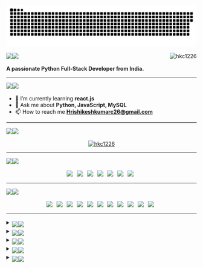 <p align="center">
  <img src="https://github.com/piyushdhir1/piyushdhir1/blob/main/READ%20ME%20TWICE.svg" alt="snake"></center>
</p>

<p align="left">
  <img src="https://img.shields.io/badge/%F0%9F%91%8B-darkblue?style=flat-square" width="auto" height="40"/><img src="https://img.shields.io/badge/I'm%20Hrishikesh-blue?style=flat-square" width="auto" height="40"/>
  <img align="right" src="https://komarev.com/ghpvc/?username=hkc1226&label=Profile%20views&color=0e75b6&style=flat-square" alt="hkc1226" width="auto" height="20"/>
</p>
<p>
  <b>A passionate Python Full-Stack Developer from India.</b>
</p>

<hr>

<p>
  <img src="https://img.shields.io/badge/%F0%9F%91%A8-ABOUT%20ME-006466?style=flat-square&labelColor=000000" width="auto" height="26"/><img src="https://img.shields.io/badge/-%3A-0B525B?style=flat-square" width="auto" height="26"/>
</p>

- 🌱 I’m currently learning **react.js**
- 💬 Ask me about **Python, JavaScript, MySQL**
- 📫 How to reach me **Hrishikeshkumarc26@gmail.com**

<hr>

<p>
  <img src="https://img.shields.io/badge/%F0%9F%8F%86-GitHub%20Trophies-4D194D?style=flat-square&labelColor=000000"  width="auto" height="26"/><img src="https://img.shields.io/badge/%3A-312244?style=flat-square"  width="auto" height="26"/>
</p>

<p align="center" dir="auto">
  <a href="https://github.com/hkc1226?tab=repositories" target="_blank">
    <img src="https://github-profile-trophy.vercel.app/?username=hkc1226&row=2&column=7&margin-w=6" alt="hkc1226" />
  </a>
</p>

<hr>

<p>
  <img src="https://img.shields.io/badge/%F0%9F%94%97-CONNECT%20WITH%20ME%20ON-5F3D9C?style=flat-square&labelColor=000000" width="auto" height="26"/><img src="https://img.shields.io/badge/-%3A-563D7C?&style=flat-square" width="auto" height="26"/>
</p>

<p align="center" dir="auto">  
  <a href="https://github.com/hkc1226/" target="_blank"><img src="https://img.shields.io/badge/GitHub-100000?style=flat-square&logo=github&logoColor=100000&labelColor=EBEBEB&color=100000" width="auto" height="22"/></a>&ensp;
  <a href="https://leetcode.com/hkc1226/" target="_blank"><img src="https://img.shields.io/badge/-LeetCode-FFA116?style=flat-square&logo=LeetCode&logoColor=E34F26&labelColor=EBEBEB&color=FFA116" width="auto" height="22"/></a>&ensp;
  <a href="https://www.hackerrank.com/Hkc1226/" target="_blank"><img src="https://img.shields.io/badge/-HackerRank-2EC866?style=flat-square&logo=Hackerrank&logoColor=00751F&labelColor=EBEBEB&color=00751F" width="auto" height="22"/></a>&ensp;
  <a href="https://auth.geeksforgeeks.org/user/hkc1226/" target="_blank"><img src="https://img.shields.io/badge/-GeeksForGeeks-298D46?style=flat-square&logo=geeksforgeeks&logoColor=298D46&labelColor=EBEBEB&color=298D46" width="auto" height="22"/></a>&ensp;
  <a href="https://codepen.io/HKC1226/" target="_blank"><img src="https://img.shields.io/badge/-CodePen-000000?style=flat-square&logo=codepen&logoColor=000000&labelColor=EBEBEB&color=black" width="auto" height="22"/></a>&ensp;
  <a href="https://www.linkedin.com/in/hkc1226/" target="_blank"><img src="https://img.shields.io/badge/-LinkedIn-0077B5?style=flat-square&logo=linkedin&logoColor=0072B1&labelColor=EBEBEB&color=0072B1" width="auto" height="22"/></a>&ensp;
  <a href="https://indeedhi.re/3PD8vju" target="_blank"><img src="https://img.shields.io/badge/-Indeed-003A9B?style=flat-square&logo=indeed&logoColor=003A9B&labelColor=EBEBEB&color=003A9B" width="auto" height="22"/></a>&ensp;
</p>

<hr>

<p>
  <img src="https://img.shields.io/badge/%F0%9F%8E%AF-TECH%20STACKS%20-1572B6?style=flat-square&labelColor=000000" width="auto" height="26"/><img src="https://img.shields.io/badge/-%3A-044F88?&style=flat-square" width="auto" height="26"/>
</p>
<p align="center" dir="auto" row="2" column="5">
  <img src="https://img.shields.io/badge/-HTML-E34F26?style=fflat-square&logo=html5&logoColor=E34F26&labelColor=EBEBEB&color=E34F26" width="auto" height="22"/>&ensp;
  <img src="https://img.shields.io/badge/-CSS-1572B6?style=fflat-square&logo=css3&logoColor=1572B6&labelColor=EBEBEB&color=1572B6" width="auto" height="22"/>&ensp;
  <img src="https://img.shields.io/badge/-Sass-CC6699?style=fflat-square&logo=sass&logoColor=CC6699&labelColor=EBEBEB&color=CC6699" width="auto" height="22"/>&ensp;
  <img src="https://img.shields.io/badge/-Bootstrap-563D7C?style=fflat-square&logo=bootstrap&logoColor=563D7C&labelColor=EBEBEB&color=563D7C" width="auto" height="22"/>&ensp;
  <img src="https://img.shields.io/badge/-JavaScript-323330?style=fflat-square&logo=javascript&logoColor=323330&labelColor=F0DB4F&color=3F8F8F" width="auto" height="22"/>&ensp;
  <img src="https://img.shields.io/badge/-Programming%20C-00599C?style=fflat-square&logo=c&logoColor=00599C&labelColor=EBEBEB&color=044F88" width="auto" height="22"/>&ensp;
  <img src="https://img.shields.io/badge/-C++-00599C?style=fflat-square&logo=c%2B%2B&logoColor=00599C&labelColor=EBEBEB&color=00599C" width="auto" height="22"/>&ensp;
  <img src="https://img.shields.io/badge/-Python-FFA116?style=fflat-square&logo=python&logoColor=306998&labelColor=FFD43B&color=306998" width="auto" height="22"/>&ensp;
  <img src="https://img.shields.io/badge/-Django-092E20?style=fflat-square&logo=django&logoColor=green&labelColor=092E20&color=2B8C67" width="auto" height="22"/>&ensp;
  <img src="https://img.shields.io/badge/-MySQL-FFA116?style=fflat-square&logo=mysql&logoColor=FFFFFF&labelColor=00758F&color=F29111" width="auto" height="22"/>&ensp;
  <img src="https://img.shields.io/badge/-PostgreSQL-316192?style=fflat-square&logo=postgresql&logoColor=0064A5&labelColor=EBEBEB&color=316192" width="auto" height="22"/>&ensp;
</p>

<hr>

<details align="left" dir="auto">
  <summary><sub><sub><img src="https://img.shields.io/badge/GitHub Stats-44545F?style=flat-square&logo=github&logoColor=FFFFFF&labelColor=000000" width="auto" height="26"/><img src="https://img.shields.io/badge/-%3A-162233?&style=flat-square" width="auto" height="26"/></sub></sub></summary>
  <br>
  <p align="center" dir="auto"><img align="center" src="https://github-readme-stats.vercel.app/api?username=hkc1226&theme=dark&show_icons=true&locale=en" alt="GitHub Stats" width="400" height="auto"/></p>
</details>

 <details align="left" dir="auto">
   <summary><sub><sub><img src="https://img.shields.io/badge/%F0%9F%93%8A-Languages%20Used%20Stats%3A-2B8C67?labelColor=000000&style=flat-square" width="auto" height="26"/><img src="https://img.shields.io/badge/-%3A-darkgreen?&style=flat-square" width="auto" height="26"/></sub></sub></summary>
   <br>
   <p align="center" dir="auto"><img src="https://github-readme-stats.vercel.app/api/top-langs?username=hkc1226&show_icons=true&theme=dark&locale=en&layout=compact" alt="Language Used Stats" width="400" height="auto"/></p>
 </details>

<details>
  <summary><sub><sub><img src="https://img.shields.io/badge/%F0%9F%94%A5-GitHub%20Streak%20Stats%20Card-black?style=flat-square&labelColor=black&color=992544" width="auto" height="26" /><img src="https://img.shields.io/badge/-%3A-AA3E0F?style=flat-square" width="auto" height="26"/></sub></sub></summary>
  <br>
  <p align="center" dir="auto"><img align="center" src="https://github-readme-streak-stats.herokuapp.com/?user=hkc1226&theme=dark" alt="GitHub Streak Stats Card" width="400" height="auto"/></p>
</details>

<details align="left" dir="auto">
  <summary><sub><sub><img src="https://img.shields.io/badge/%F0%9F%94%9D-Top%20Contributed%20Repositry-084F33?labelColor=000000&style=flat-square" width="auto" height="26"/><img src="https://img.shields.io/badge/-%3A-033320?style=flat-square" width="auto" height="26"/></sub></sub></summary>
  <br>
  <p align="center" dir="auto"><img src="https://github-contributor-stats.vercel.app/api?username=hkc1226&limit=5&theme=dark&combine_all_yearly_contributions=true" alt="Top Contributed Repo" width="400" height="auto"/></p>
</details>

<details>
  <summary><sub><sub><img src="https://img.shields.io/badge/-LeetCode%20Progress%20Report%20Card-4B5320?style=flat-square&logo=LeetCode&logoColor=FFFFFF&labelColor=000000" width="auto" height="26"/><img src="https://img.shields.io/badge/-%3A-373E0F?style=flat-square" width="auto" height="26"/></sub></sub></summary>
  <br>
  <p align="center" dir="auto"><a href="https://github.com/hkc1226/leetcode-stats"><img src="https://leetcode-stats-six.vercel.app/?username=hkc1226&theme=dark" alt="LeetCode Stats" width="400" height="auto"/></a></p>
</details>


<!-- [![Hrishikesh's GitHub activity graph](https://github-readme-activity-graph.vercel.app/graph?username=hkc1226&bg_color=211c20&color=88ff25&line=ffdc63&point=8aff63&area=true&hide_border=true)](https://github.com/hkc1226/github-readme-activity-graph) -->
